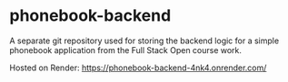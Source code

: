 # phonebook-backend
A separate git repository used for storing the backend logic for a simple phonebook application from the Full Stack Open course work.

Hosted on Render: https://phonebook-backend-4nk4.onrender.com/
